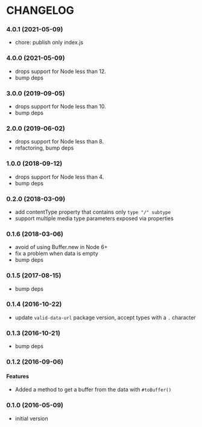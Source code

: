 # CHANGELOG

<a name="4.0.1"></a>
### 4.0.1 (2021-05-09)

* chore: publish only index.js


<a name="4.0.0"></a>
### 4.0.0 (2021-05-09)

* drops support for Node less than 12.
* bump deps


<a name="3.0.0"></a>
### 3.0.0 (2019-09-05)

* drops support for Node less than 10.
* bump deps


<a name="2.0.0"></a>
### 2.0.0 (2019-06-02)

* drops support for Node less than 8.
* refactoring, bump deps


<a name="1.0.0"></a>
### 1.0.0 (2018-09-12)

* drops support for Node less than 4.
* bump deps


<a name="0.2.0"></a>
### 0.2.0 (2018-03-09)

* add contentType property that contains only `type "/" subtype`
* support multiple media type parameters exposed via properties


<a name="0.1.6"></a>
### 0.1.6 (2018-03-06)

* avoid of using Buffer.new in Node 6+
* fix a problem when data is empty
* bump deps


<a name="0.1.5"></a>
### 0.1.5 (2017-08-15)

* bump deps


<a name="0.1.4"></a>
### 0.1.4 (2016-10-22)

* update `valid-data-url` package version, accept types with a `.` character


<a name="0.1.3"></a>
### 0.1.3 (2016-10-21)

* bump deps


<a name="0.1.2"></a>
### 0.1.2 (2016-09-06)

#### Features

* Added a method to get a buffer from the data with `#toBuffer()`


<a name="0.1.0"></a>
### 0.1.0 (2016-05-09)


* initial version

